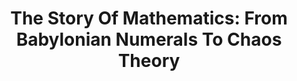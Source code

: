 ---
title: "The Story Of Mathematics: From Babylonian Numerals To Chaos Theory"
showDate: false
draft: false
tags: ["classic","poem"]
link: "https://www.amazon.ca/Story-Mathematics-Babylonian-Numerals-2008-01-01/dp/B01A0CMNIE/ref=sr_1_4?s=books&ie=UTF8&qid=1534645816&sr=1-4&keywords=The+story+of+mathematics+ian+stewart"
read: "R"
target: "_blank"
---